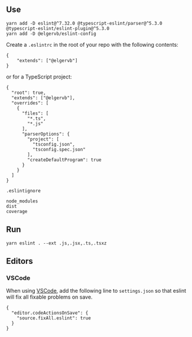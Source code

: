 

## Use

```
yarn add -D eslint@^7.32.0 @typescript-eslint/parser@^5.3.0 @typescript-eslint/eslint-plugin@^5.3.0
yarn add -D @elgervb/eslint-config
```

Create a `.eslintrc` in the root of your repo with the following contents:
```
{
    "extends": ["@elgervb"]
}
```

or for a TypeScript project:
```
{
  "root": true,
  "extends": ["@elgervb"],
  "overrides": [
    {
      "files": [
        "*.ts",
        "*.js"
      ],
      "parserOptions": {
        "project": [
          "tsconfig.json",
          "tsconfig.spec.json"
        ],
        "createDefaultProgram": true
      }
    }
  ]
}
```

`.eslintignore`
```
node_modules
dist
coverage
```

## Run
`yarn eslint . --ext .js,.jsx,.ts,.tsxz`

## Editors

### VSCode
When using [VSCode](https://code.visualstudio.com/), add the following line to `settings.json` so that eslint will fix all fixable problems on save.

```
{
  "editor.codeActionsOnSave": {
    "source.fixAll.eslint": true
  }
}
```
